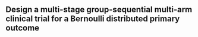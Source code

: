 ## Design a __multi-stage group-sequential__ multi-arm clinical trial for a __Bernoulli__ distributed primary outcome
